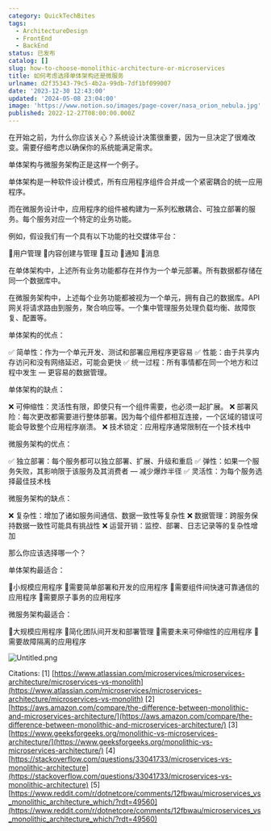 ```yaml
---
category: QuickTechBites
tags:
  - ArchitectureDesign
  - FrontEnd
  - BackEnd
status: 已发布
catalog: []
slug: how-to-choose-monolithic-architecture-or-microservices
title: 如何考虑选择单体架构还是微服务
urlname: d2f35343-79c5-4b2a-99db-7df1bf099007
date: '2023-12-30 12:43:00'
updated: '2024-05-08 23:04:00'
image: 'https://www.notion.so/images/page-cover/nasa_orion_nebula.jpg'
published: 2022-12-27T08:00:00.000Z
---
```


在开始之前，为什么你应该关心？系统设计决策很重要，因为一旦决定了很难改变。需要仔细考虑以确保你的系统能满足需求。


单体架构与微服务架构正是这样一个例子。


单体架构是一种软件设计模式，所有应用程序组件合并成一个紧密耦合的统一应用程序。


而在微服务设计中，应用程序的组件被构建为一系列松散耦合、可独立部署的服务。每个服务对应一个特定的业务功能。


例如，假设我们有一个具有以下功能的社交媒体平台：


🔸用户管理
🔸内容创建与管理
🔸互动
🔸通知
🔸消息


在单体架构中，上述所有业务功能都存在并作为一个单元部署。所有数据都存储在同一个数据库中。


在微服务架构中，上述每个业务功能都被视为一个单元，拥有自己的数据库。API 网关将请求路由到服务，聚合响应等。一个集中管理服务处理负载均衡、故障恢复、配置等。


单体架构的优点：


✅ 简单性：作为一个单元开发、测试和部署应用程序更容易
✅ 性能：由于共享内存访问和没有网络延迟，可能会更快
✅ 统一过程：所有事情都在同一个地方和过程中发生 — 更容易的数据管理。


单体架构的缺点：


❌ 可伸缩性：灵活性有限，即使只有一个组件需要，也必须一起扩展。
❌ 部署风险：每次更改都需要进行整体部署。因为每个组件都相互连接，一个区域的错误可能会导致整个应用程序崩溃。
❌ 技术锁定：应用程序通常限制在一个技术栈中


微服务架构的优点：


✅ 独立部署：每个服务都可以独立部署、扩展、升级和重启
✅ 弹性：如果一个服务失败，其影响限于该服务及其消费者 — 减少爆炸半径
✅ 灵活性：为每个服务选择最佳技术栈


微服务架构的缺点：


❌ 复杂性：增加了诸如服务间通信、数据一致性等复杂性
❌ 数据管理：跨服务保持数据一致性可能具有挑战性
❌ 运营开销：监控、部署、日志记录等的复杂性增加


那么你应该选择哪一个？


单体架构最适合：


🔹小规模应用程序
🔹需要简单部署和开发的应用程序
🔹需要组件间快速可靠通信的应用程序
🔹需要原子事务的应用程序


微服务架构最适合：


🔸大规模应用程序
🔸简化团队间开发和部署管理
🔸需要未来可伸缩性的应用程序
🔸需要故障隔离的应用程序


![Untitled.png](https://prod-files-secure.s3.us-west-2.amazonaws.com/5d24fe63-e567-4804-86f9-9fdc62e13082/8d149051-cc00-4198-a3d7-e00805eb8f9e/Untitled.png?X-Amz-Algorithm=AWS4-HMAC-SHA256&X-Amz-Content-Sha256=UNSIGNED-PAYLOAD&X-Amz-Credential=ASIAZI2LB4663MD6RTWB%2F20250307%2Fus-west-2%2Fs3%2Faws4_request&X-Amz-Date=20250307T053859Z&X-Amz-Expires=3600&X-Amz-Security-Token=IQoJb3JpZ2luX2VjEPb%2F%2F%2F%2F%2F%2F%2F%2F%2F%2FwEaCXVzLXdlc3QtMiJHMEUCIQDsi0u9g9%2BXFGI4gW1mtrra3Y8A11OVE5cZe%2FdC%2Fxr0aQIgVJI471IcgoT1SR7Sxah9H7RagAa1HGIhyKdP%2BABoY1kq%2FwMIPxAAGgw2Mzc0MjMxODM4MDUiDFS%2B3r2KwgISNj34ICrcAxVMCEeeOndpi1ok5ErIz8GAl9sK8D6GNW2LsZQMofSV%2FJEHTEyDrVlt84mLnpNJ33%2FvnAMQdrpVocb%2BEMQZ%2BEwzRDDzC8OU2UNELTCyXUkTZxPO2eZtCEKofP7tFs5o6kbR5fOCHClFY32cU4UvB54BWl%2BF%2FvnJUINuwvD89MVlUrATFpxBz%2BbtPZuabDHQx7aIXP9mawmGC%2BZoYBltQTkbRQAp9IBzwfWISZ%2Bk%2FAFP5F0H7P%2Bm2mC5l7QNR2s6OR%2BPYn3I%2Fn%2FE4yHztSM1oU46chOuiUMohfvdReiG6bFIaXMqORFm3Svrgfnrp2UFkmUr30z3wm4aOFaty2yPzMkLPJT4ATpRNOP0V004LlFKYv0oDn4J6jISzbaqbY9iB4AsAP3PRK5YKZaWSnwDj0v3V7og%2By%2F6tEmnAM99pwgk5p8KaL8iEmI4FTyyTSyYwkQLrsRA1wgHoZ2mqmfKLmZ89H6Oz0%2F1K6qrqODtnyvD5%2Bk%2FoJ1aOE5EitBYTlVH0FQuwi%2FpOnzHQEaUT2qGDqvtOhgiNAyNHhcmr7UWvB%2BjK8fsM221P4rmUyZlHW4UGBCH%2B8SdgX5WUEF62Qz76LiCOaxpBX%2Bn2hNV26nL3NerogCNxFQmuQpfz2AqMOCFqr4GOqUBCNJjjDV6xB%2FPfUo9%2BXKmtDoU2ZyK71Iwyl3CHCWPBGsCDQj1JSLV9I2c0K9%2FZL583CPuteir9BbzWKC2aUv8WS%2BJqCWj78iclO26bg7ZzYQmSmqFp4kT5QYu6PWD04%2BdCiLYz5kpyzpmt3ywAuJGD4xsf3q6g9Llx5Y4tkGAZpBMv3jlDvN35ej7vS1%2Fz0wLTJtj%2FoG%2Fn0H7%2FO%2BtUl84LHqKJFo0&X-Amz-Signature=7aa51753461ac9e26c02612a87826bdd216874089c3c8a3124be62f17dacf53a&X-Amz-SignedHeaders=host&x-id=GetObject)


Citations:
[1] [https://www.atlassian.com/microservices/microservices-architecture/microservices-vs-monolith](https://www.atlassian.com/microservices/microservices-architecture/microservices-vs-monolith)
[2] [https://aws.amazon.com/compare/the-difference-between-monolithic-and-microservices-architecture/](https://aws.amazon.com/compare/the-difference-between-monolithic-and-microservices-architecture/)
[3] [https://www.geeksforgeeks.org/monolithic-vs-microservices-architecture/](https://www.geeksforgeeks.org/monolithic-vs-microservices-architecture/)
[4] [https://stackoverflow.com/questions/33041733/microservices-vs-monolithic-architecture](https://stackoverflow.com/questions/33041733/microservices-vs-monolithic-architecture)
[5] [https://www.reddit.com/r/dotnetcore/comments/12fbwau/microservices_vs_monolithic_architecture_which/?rdt=49560](https://www.reddit.com/r/dotnetcore/comments/12fbwau/microservices_vs_monolithic_architecture_which/?rdt=49560)

